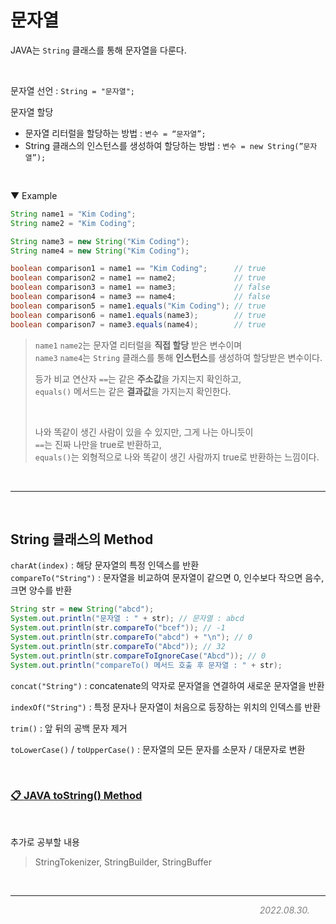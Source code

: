 # 문자열

JAVA는 ```String``` 클래스를 통해 문자열을 다룬다.

<br>

문자열 선언 : ```String = "문자열";```  

문자열 할당
- 문자열 리터럴을 할당하는 방법 : ```변수 = “문자열”;```  
- String 클래스의 인스턴스를 생성하여 할당하는 방법 : ```변수 = new String(”문자열”);```

<br>

▼ Example

```java
String name1 = "Kim Coding";
String name2 = "Kim Coding";

String name3 = new String("Kim Coding");
String name4 = new String("Kim Coding");

boolean comparison1 = name1 == "Kim Coding";      // true
boolean comparison2 = name1 == name2;             // true
boolean comparison3 = name1 == name3;             // false
boolean comparison4 = name3 == name4;             // false
boolean comparison5 = name1.equals("Kim Coding"); // true
boolean comparison6 = name1.equals(name3);        // true
boolean comparison7 = name3.equals(name4);        // true
```

> ```name1``` ```name2```는 문자열 리터럴을 **직접 할당** 받은 변수이며  
> ```name3``` ```name4```는 ```String``` 클래스를 통해 **인스턴스**를 생성하여 할당받은 변수이다.
> 
> 등가 비교 연산자 ```==```는 같은 **주소값**을 가지는지 확인하고,  
> ```equals()``` 메서드는 같은 **결과값**을 가지는지 확인한다.
>
> <br>
>
> 나와 똑같이 생긴 사람이 있을 수 있지만, 그게 나는 아니듯이  
> ```==```는 진짜 나만을 true로 반환하고,   
> ```equals()```는 외형적으로 나와 똑같이 생긴 사람까지 true로 반환하는 느낌이다.

<br>

***

<br>

## String 클래스의 Method

```charAt(index)``` : 해당 문자열의 특정 인덱스를 반환  
```compareTo("String")``` : 문자열을 비교하여 문자열이 같으면 0, 인수보다 작으면 음수, 크면 양수를 반환
```java
String str = new String("abcd");
System.out.println("문자열 : " + str); // 문자열 : abcd
System.out.println(str.compareTo("bcef")); // -1
System.out.println(str.compareTo("abcd") + "\n"); // 0
System.out.println(str.compareTo("Abcd")); // 32
System.out.println(str.compareToIgnoreCase("Abcd")); // 0
System.out.println("compareTo() 메서드 호출 후 문자열 : " + str); 
```

```concat("String")``` : concatenate의 약자로 문자열을 연결하여 새로운 문자열을 반환

```indexOf("String")``` : 특정 문자나 문자열이 처음으로 등장하는 위치의 인덱스를 반환

```trim()``` : 앞 뒤의 공백 문자 제거

```toLowerCase()``` / ```toUpperCase()``` : 문자열의 모든 문자를 소문자 / 대문자로 변환

<br>

### [📋 **JAVA toString() Method**](https://www.javatpoint.com/understanding-toString()-method)

<br>

추가로 공부할 내용

> StringTokenizer, StringBuilder, StringBuffer

<br>

***

<span style="color: gray ; display: inline-block; width: 95%; text-align: right;">_2022.08.30._</span>